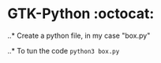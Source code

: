 # GTK-Python  :octocat:

..* Create a python file, in my case "box.py"

..* To tun the code
`python3 box.py`


